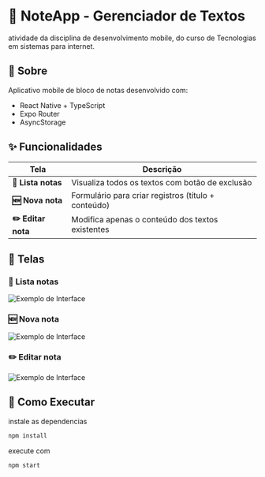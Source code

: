 # 📱 NoteApp - Gerenciador de Textos

atividade da disciplina de desenvolvimento mobile, do curso de Tecnologias em sistemas para internet.

## 📌 Sobre

Aplicativo mobile de bloco de notas desenvolvido com:

- React Native + TypeScript
- Expo Router
- AsyncStorage

## ✨ Funcionalidades

| Tela | Descrição |
|------|-----------|
| **📜 Lista notas** | Visualiza todos os textos com botão de exclusão |
| **🆕 Nova nota** | Formulário para criar registros (título + conteúdo) |
| **✏️  Editar nota** | Modifica apenas o conteúdo dos textos existentes |

## 📱 Telas

### 📜 Lista notas

![Exemplo de Interface](https://github.com/SamuelPatrickMeneses/prog_mobile_av1/blob/master/.github/preview/list.jpg) 

### 🆕 Nova nota

![Exemplo de Interface](https://github.com/SamuelPatrickMeneses/prog_mobile_av1/blob/master/.github/preview/new.jpg) 

### ✏️  Editar nota

![Exemplo de Interface](https://github.com/SamuelPatrickMeneses/prog_mobile_av1/blob/master/.github/preview/edit.jpg) 

## 🚀 Como Executar

instale as dependencias

```bash
npm install
```
execute com

```bash
npm start
```

